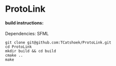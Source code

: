 # ProtoLink

#### build instructions: 

Dependencies: SFML

```
git clone git@github.com:TCatshoek/ProtoLink.git
cd ProtoLink
mkdir build && cd build
cmake ..
make
```
